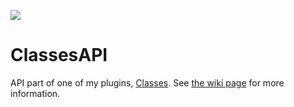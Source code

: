 [![](https://jitpack.io/v/efekos/ClassesAPI.svg)](https://jitpack.io/#efekos/ClassesAPI)

# ClassesAPI
API part of one of my plugins, [Classes](https://github.com/efekos/Classes). See [the wiki page](https://github.com/efekos/Classes/wiki) for more information.